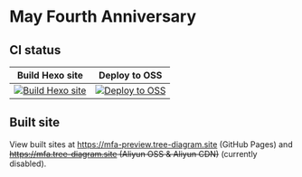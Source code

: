 # May Fourth Anniversary

## CI status

| Build Hexo site                                              | Deploy to OSS                                                |
| ------------------------------------------------------------ | ------------------------------------------------------------ |
| [![Build Hexo site](https://github.com/Cishenn/mfa/actions/workflows/site-build.yml/badge.svg)](https://github.com/Cishenn/mfa/actions/workflows/site-build.yml) | [![Deploy to OSS](https://github.com/Cishenn/mfa/actions/workflows/oss-deployment.yml/badge.svg?branch=gh-pages)](https://github.com/Cishenn/mfa/actions/workflows/oss-deployment.yml) |

## Built site

View built sites at <https://mfa-preview.tree-diagram.site> (GitHub Pages) and ~~<https://mfa.tree-diagram.site> (Aliyun OSS & Aliyun CDN)~~ (currently disabled).
